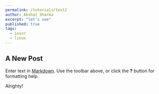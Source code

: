 ```yaml
---
permalink: /tutorials/test2
author: Akshat Sharma
excerpt: "let's see"
published: true
tags: 
  - iosxr
  - linux
---
```

## A New Post

Enter text in [Markdown](http://daringfireball.net/projects/markdown/). Use the toolbar above, or click the **?** button for formatting help.


Alrighty!